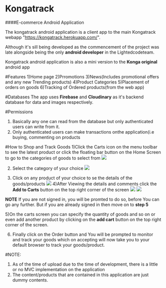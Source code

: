 # Kongatrack
####E-commerce Android Application

The kongatrack android application is a client app to the main Kongatrack webapp "https://kongatrack.herokuapp.com/".

Although it's sill being developed as the commencement of the project was late alongside being the only **android developer** in the Lightedcodeteam.  

Kongatrack android application is also a mini version to the **Konga original** android app

#Features
1)Home page
2)Prromotions
3)News(Includes promotional offers and any new Trending products)
4)Product Categories
5)Placement of orders on goods 
6)Tracking of Ordered products(from the web app)


#Databases
The app uses **Firebase** and **Cloudinary** as it's backend database for data and images respectively. 

#Permissions
1) Basically any one can read from the database but only authenticated users can write from it.
2) Only authenticated users can make transactions onthe application(i.e buying, commenting on products

#How to Shop and Track Goods
1)Click the Carts icon on the menu toolbar to see the latest product or click the floating bar button on the Home Screen
to go to the categories of goods to select from 
![](Kongatrack/app/src/main/res/k1.png)

2) Select the category of your choice
![](./res/k2.png)

3) Click on any product of your choice to se the details of the goods/products 
![](Kongatrack/app/src/main/res/k1.png)
4)After Viewing the details and comments click the **Add to Carts** button on the top right corner of the screen
![](./res/k4.png) ![](./res/k5.png)

**NOTE** If you are not signed in, you will be promted to do so, before You can go any further. But if you are already signed in then move on to **step 5**

5)On the carts screen you can specify the quantity of goods and so on or even add another product by clicking on the **add cart** button on the top right corner of the screen.

6) Finally click on the Order button and You will be prompted to monitor and track your goods which on accepting will now take you to your default browser to track your goods/product.



#NOTE:
1) As of the time of upload due to the time of development, there is a little or no MVC implementation on the application
2) The content/products that are contained in this application are just dummy contents.

